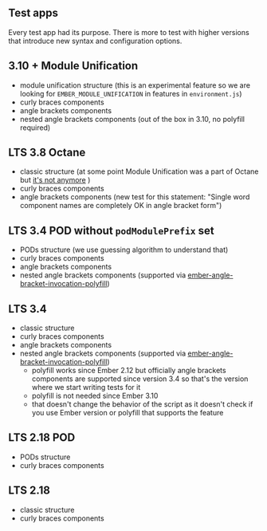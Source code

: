 Test apps
------------------------------------------------------------------------------

Every test app had its purpose. There is more to test with higher versions that introduce new syntax and configuration options. 

## 3.10 + Module Unification

- module unification structure (this is an experimental feature so we are looking for `EMBER_MODULE_UNIFICATION` in features in `environment.js`)
- curly braces components
- angle brackets components
- nested angle brackets components (out of the box in 3.10, no polyfill required)

## LTS 3.8 Octane

- classic structure (at some point Module Unification was a part of Octane but [it's not anymore](https://blog.emberjs.com/2019/03/11/update-on-module-unification-and-octane.html) )
- curly braces components
- angle brackets components (new test for this statement: "Single word component names are completely OK in angle bracket form") 

## LTS 3.4 POD without `podModulePrefix` set

- PODs structure (we use guessing algorithm to understand that)
- curly braces components
- angle brackets components
- nested angle brackets components (supported via [ember-angle-bracket-invocation-polyfill](https://github.com/rwjblue/ember-angle-bracket-invocation-polyfill))

## LTS 3.4

- classic structure
- curly braces components
- angle brackets components
- nested angle brackets components (supported via [ember-angle-bracket-invocation-polyfill](https://github.com/rwjblue/ember-angle-bracket-invocation-polyfill))
  - polyfill works since Ember 2.12 but officially angle brackets components are supported since version 3.4 so that's the version where we start writing tests for it
  - polyfill is not needed since Ember 3.10
  - that doesn't change the behavior of the script as it doesn't check if you use Ember version or polyfill that supports the feature

## LTS 2.18 POD

- PODs structure
- curly braces components

## LTS 2.18

- classic structure
- curly braces components
